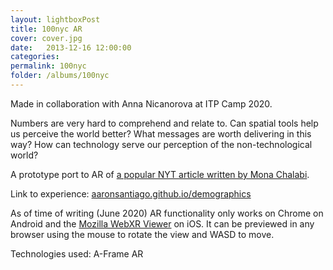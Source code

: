 ```yaml
---
layout: lightboxPost
title: 100nyc AR
cover: cover.jpg
date:   2013-12-16 12:00:00
categories: 
permalink: 100nyc
folder: /albums/100nyc
---
```


Made in collaboration with Anna Nicanorova at ITP Camp 2020.
<!--more-->
Numbers are very hard to comprehend and relate to.
Can spatial tools help us perceive the world better?
What messages are worth delivering in this way?
How can technology serve our perception of the non-technological world?

A prototype port to AR of [a popular NYT article written by Mona Chalabi](https://www.nytimes.com/interactive/2020/06/11/multimedia/coronavirus-new-york-inequality.html).

Link to experience: [aaronsantiago.github.io/demographics](https://aaronsantiago.github.io/demographics/)

As of time of writing (June 2020) AR functionality only works on Chrome on Android and the [Mozilla WebXR Viewer](https://apps.apple.com/us/app/webxr-viewer/id1295998056) on iOS.
It can be previewed in any browser using the mouse to rotate the view and WASD to move.

Technologies used: A-Frame AR
